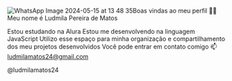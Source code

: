 ![WhatsApp Image 2024-05-15 at 13 48 35](https://github.com/ludmilamatos24/ludmilamatos24/assets/169665034/5f2391a9-89b1-4bc2-b81f-e3a96d88decf)Boas vindas ao meu perfil 💙💙
Meu nome é Ludmila Pereira de Matos

Estou estudando na Alura
Estou me desenvolvendo na linguagem JavaScript
Utilizo esse espaço para minha organização e compartilhamento dos meu projetos desenvolvidos
Você pode entrar em contato comigo 📫
ludmilamatos24@gmail.com

@ludmilamatos24



